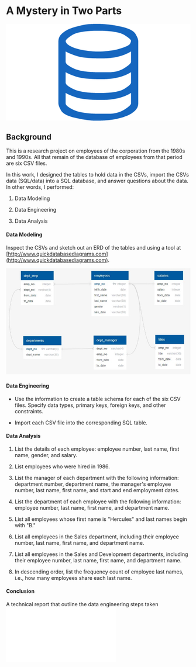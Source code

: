 # A Mystery in Two Parts

![sql.png](SQL/sql.png)

## Background

This is a research project on employees of the corporation from the 1980s and 1990s. All that remain of the database of employees from that period are six CSV files.

In this work, I designed the tables to hold data in the CSVs, import the CSVs data (SQL/data) into a SQL database, and answer questions about the data. In other words, I performed:

1. Data Modeling

2. Data Engineering

3. Data Analysis

#### Data Modeling

Inspect the CSVs and sketch out an ERD of the tables and using a tool at [http://www.quickdatabasediagrams.com](http://www.quickdatabasediagrams.com).

![data_modeling](SQL/employee_ERD_data_modeling.JPG)

#### Data Engineering

* Use the information to create a table schema for each of the six CSV files. Specify data types, primary keys, foreign keys, and other constraints.

* Import each CSV file into the corresponding SQL table.

#### Data Analysis

1. List the details of each employee: employee number, last name, first name, gender, and salary.

2. List employees who were hired in 1986.

3. List the manager of each department with the following information: department number, department name, the manager's employee number, last name, first name, and start and end employment dates.

4. List the department of each employee with the following information: employee number, last name, first name, and department name.

5. List all employees whose first name is "Hercules" and last names begin with "B."

6. List all employees in the Sales department, including their employee number, last name, first name, and department name.

7. List all employees in the Sales and Development departments, including their employee number, last name, first name, and department name.

8. In descending order, list the frequency count of employee last names, i.e., how many employees share each last name.

#### Conclusion
A technical report that outline the data engineering steps taken
![technical report](SQL/employee_db.sql)
